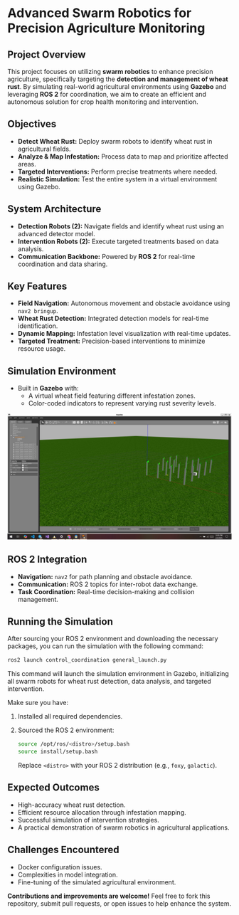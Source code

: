 # Advanced Swarm Robotics for Precision Agriculture Monitoring

## Project Overview

This project focuses on utilizing **swarm robotics** to enhance precision agriculture, specifically targeting the **detection and management of wheat rust**. By simulating real-world agricultural environments using **Gazebo** and leveraging **ROS 2** for coordination, we aim to create an efficient and autonomous solution for crop health monitoring and intervention.

## Objectives

- **Detect Wheat Rust:** Deploy swarm robots to identify wheat rust in agricultural fields.
- **Analyze & Map Infestation:** Process data to map and prioritize affected areas.
- **Targeted Interventions:** Perform precise treatments where needed.
- **Realistic Simulation:** Test the entire system in a virtual environment using Gazebo.

## System Architecture

- **Detection Robots (2):** Navigate fields and identify wheat rust using an advanced detector model.
- **Intervention Robots (2):** Execute targeted treatments based on data analysis.
- **Communication Backbone:** Powered by **ROS 2** for real-time coordination and data sharing.

## Key Features

- **Field Navigation:** Autonomous movement and obstacle avoidance using `nav2 bringup`.
- **Wheat Rust Detection:** Integrated detection models for real-time identification.
- **Dynamic Mapping:** Infestation level visualization with real-time updates.
- **Targeted Treatment:** Precision-based interventions to minimize resource usage.

## Simulation Environment

- Built in **Gazebo** with:
  - A virtual wheat field featuring different infestation zones.
  - Color-coded indicators to represent varying rust severity levels.

![World overview](image.png)

## ROS 2 Integration

- **Navigation:** `nav2` for path planning and obstacle avoidance.
- **Communication:** ROS 2 topics for inter-robot data exchange.
- **Task Coordination:** Real-time decision-making and collision management.

## Running the Simulation

After sourcing your ROS 2 environment and downloading the necessary packages, you can run the simulation with the following command:

```bash
ros2 launch control_coordination general_launch.py
```

This command will launch the simulation environment in Gazebo, initializing all swarm robots for wheat rust detection, data analysis, and targeted intervention.

Make sure you have:

1. Installed all required dependencies.  
2. Sourced the ROS 2 environment:

   ```bash
   source /opt/ros/<distro>/setup.bash
   source install/setup.bash
   ```

   Replace `<distro>` with your ROS 2 distribution (e.g., `foxy`, `galactic`).

## Expected Outcomes

- High-accuracy wheat rust detection.
- Efficient resource allocation through infestation mapping.
- Successful simulation of intervention strategies.
- A practical demonstration of swarm robotics in agricultural applications.

## Challenges Encountered

- Docker configuration issues.
- Complexities in model integration.
- Fine-tuning of the simulated agricultural environment.


**Contributions and improvements are welcome!** Feel free to fork this repository, submit pull requests, or open issues to help enhance the system.